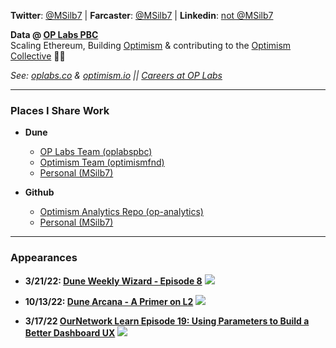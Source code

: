 <!-- ## Michael Silberling -->
<!-- ![image](https://user-images.githubusercontent.com/4006780/223618821-2463d2ea-41f9-41d7-914c-3bded756e733.png) -->

**Twitter**: [@MSilb7](https://twitter.com/MSilb7) | **Farcaster**: [@MSilb7](https://warpcast.com/msilb7) | **Linkedin**: [not @MSilb7](https://www.linkedin.com/in/michaelsilberling/)

**Data @ [OP Labs PBC](https://www.oplabs.co/)**<br>
Scaling Ethereum, Building [Optimism](https://www.optimism.io/) & contributing to the [Optimism Collective](https://www.optimism.io/vision) 🔴✨

*See: [oplabs.co](https://www.oplabs.co/) & [optimism.io](https://www.optimism.io/) || [Careers at OP Labs](https://grnh.se/0078180d4us)*


---
### Places I Share Work

- **Dune**
  - [OP Labs Team (oplabspbc)](https://dune.com/oplabspbc)
  - [Optimism Team (optimismfnd)](https://dune.com/optimismfnd)
  - [Personal (MSilb7)](https://dune.com/msilb7)

- **Github**
  - [Optimism Analytics Repo (op-analytics)](https://github.com/ethereum-optimism/op-analytics)
  - [Personal (MSilb7)](https://github.com/MSilb7)

---
### Appearances

- **3/21/22: [Dune Weekly Wizard - Episode 8](https://youtu.be/F5wu3c_EjzU)**
  [![](https://img.youtube.com/vi/F5wu3c_EjzU/maxresdefault.jpg)](https://youtu.be/F5wu3c_EjzU)
  
- **10/13/22: [Dune Arcana - A Primer on L2](https://youtu.be/sciPaCZGzcE)**
  [![](https://img.youtube.com/vi/sciPaCZGzcE/maxresdefault.jpg)](https://youtu.be/sciPaCZGzcE)
  
- **3/17/22 [OurNetwork Learn Episode 19: Using Parameters to Build a Better Dashboard UX](https://www.youtube.com/watch?v=OEyzrRkvY2w&list=PL_7kfUeJgSzz5Fltb2nivE_8xuAe2XTJl&index=19)**
  [![](https://img.youtube.com/vi/OEyzrRkvY2w/maxresdefault.jpg)](https://youtu.be/OEyzrRkvY2w)
